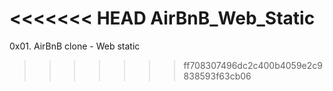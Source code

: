 <<<<<<< HEAD
AirBnB_Web_Static
=======
0x01. AirBnB clone - Web static
>>>>>>> ff708307496dc2c400b4059e2c9838593f63cb06
